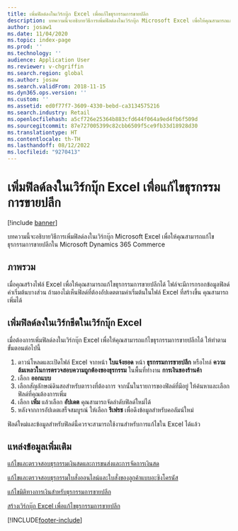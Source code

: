 ```yaml
---
title: เพิ่มฟิลด์ลงในเวิร์กบุ๊ก Excel เพื่อแก้ไขธุรกรรมการขายปลีก
description: บทความนี้จะอธิบายวิธีการเพิ่มฟิลด์ลงในเวิร์กบุ๊ก Microsoft Excel เพื่อให้คุณสามารถแก้ไขธุรกรรมการขายปลีกใน Microsoft Dynamics 365 Commerce
author: josaw1
ms.date: 11/04/2020
ms.topic: index-page
ms.prod: ''
ms.technology: ''
audience: Application User
ms.reviewer: v-chgriffin
ms.search.region: global
ms.author: josaw
ms.search.validFrom: 2018-11-15
ms.dyn365.ops.version: ''
ms.custom: ''
ms.assetid: ed0f77f7-3609-4330-bebd-ca3134575216
ms.search.industry: Retail
ms.openlocfilehash: a5cf726e25364b883cfd644f064a9ed4fb6f509d
ms.sourcegitcommit: 87e727005399c82cbb6509f5ce9fb33d18928d30
ms.translationtype: HT
ms.contentlocale: th-TH
ms.lasthandoff: 08/12/2022
ms.locfileid: "9270413"
---
```

# <a name="add-fields-to-an-excel-workbook-to-edit-retail-transactions"></a>เพิ่มฟิลด์ลงในเวิร์กบุ๊ก Excel เพื่อแก้ไขธุรกรรมการขายปลีก

[!include [banner](../includes/banner.md)]

บทความนี้จะอธิบายวิธีการเพิ่มฟิลด์ลงในเวิร์กบุ๊ก Microsoft Excel เพื่อให้คุณสามารถแก้ไขธุรกรรมการขายปลีกใน Microsoft Dynamics 365 Commerce

## <a name="overview"></a>ภาพรวม

เมื่อคุณสร้างไฟล์ Excel เพื่อให้คุณสามารถแก้ไขธุรกรรมการขายปลีกได้ ไฟล์จะมีการกรอกข้อมูลฟิลด์ค่าเริ่มต้นบางส่วน ถ้ามองไม่เห็นฟิลด์ที่ต้องอัปเดตตามค่าเริ่มต้นในไฟล์ Excel ที่สร้างขึ้น คุณสามารถเพิ่มได้

## <a name="add-fields-to-a-worksheet-in-an-excel-workbook"></a>เพิ่มฟิลด์ลงในเวิร์กชีตในเวิร์กบุ๊ก Excel

เมื่อต้องการเพิ่มฟิลด์ลงในเวิร์กบุ๊ก Excel เพื่อให้คุณสามารถแก้ไขธุรกรรมการขายปลีกได้ ให้ทําตามขั้นตอนต่อไปนี้

1. ดาวน์โหลดและเปิดไฟล์ Excel จากหน้า **ใบแจ้งยอด** หน้า **ธุรกรรมการขายปลีก** หรือไทล์ **ความล้มเหลวในการตรวจสอบความถูกต้องของธุรกรรม** ในพื้นที่ทำงาน **การเงินของร้านค้า**
1. เลือก **ออกแบบ**
1. เลือกสัญลักษณ์ดินสอสําหรับตารางที่ต้องการ จากนั้นในรายการของฟิลด์ที่มีอยู่ ให้ค้นหาและเลือกฟิลด์ที่คุณต้องการเพิ่ม
1. เลือก **เพิ่ม** แล้วเลือก **อัปเดต** คุณสามารถจัดลําดับฟิลด์ใหม่ได้
1. หลังจากการอัปเดตเสร็จสมบูรณ์ ให้เลือก **รีเฟรช** เพื่อดึงข้อมูลสําหรับคอลัมน์ใหม่

ฟิลด์ใหม่และข้อมูลสําหรับฟิลด์นี้ควรจะสามารถใช้งานสําหรับการแก้ไขใน Excel ได้แล้ว

## <a name="additional-resources"></a>แหล่งข้อมูลเพิ่มเติม

[แก้ไขและตรวจสอบธุรกรรมเงินสดและการขนส่งและการจัดการเงินสด](edit-cash-trans.md)

[แก้ไขและตรวจสอบธุรกรรมใบสั่งออนไลน์และใบสั่งของลูกค้าแบบอะซิงโครนัส](edit-order-trans.md)

[แก้ไขมิติทางการเงินสำหรับธุรกรรมการขายปลีก](edit-financial-dim.md)

[สร้างเวิร์กบุ๊ก Excel เพื่อแก้ไขธุรกรรมการขายปลีก](create-excel-edit.md)


[!INCLUDE[footer-include](../includes/footer-banner.md)]
